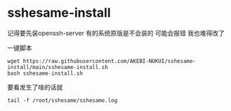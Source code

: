 # sshesame-install
记得要先装openssh-server 有的系统原版是不会装的 可能会报错 我也难得改了

一键脚本
~~~
wget https://raw.githubusercontent.com/AKEBI-NUKUI/sshesame-install/main/sshesame-install.sh
bash sshesame-install.sh
~~~
要看发生了啥的话就
~~~
tail -f /root/sshesame/sshesame.log
~~~
